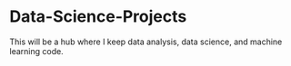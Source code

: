 # Data-Science-Projects
This will be a hub where I keep data analysis, data science, and machine learning code. 
